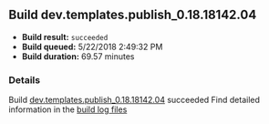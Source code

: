 ## Build dev.templates.publish_0.18.18142.04
- **Build result:** `succeeded`
- **Build queued:** 5/22/2018 2:49:32 PM
- **Build duration:** 69.57 minutes
### Details
Build [dev.templates.publish_0.18.18142.04](https://winappstudio.visualstudio.com/web/build.aspx?pcguid=a4ef43be-68ce-4195-a619-079b4d9834c2&builduri=vstfs%3a%2f%2f%2fBuild%2fBuild%2f25714) succeeded
Find detailed information in the [build log files](https://uwpctdiags.blob.core.windows.net/buildlogs/dev.templates.publish_0.18.18142.04_logs.zip)
